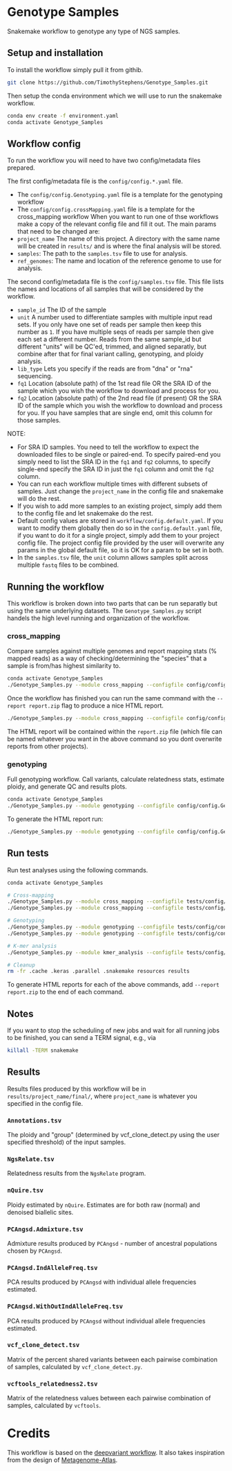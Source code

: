 # Genotype Samples
Snakemake workflow to genotype any type of NGS samples.


## Setup and installation
To install the workflow simply pull it from githib.
```bash
git clone https://github.com/TimothyStephens/Genotype_Samples.git
```

Then setup the conda environment which we will use to run the snakemake workflow.
```bash
conda env create -f environment.yaml
conda activate Genotype_Samples
```


## Workflow config
To run the workflow you will need to have two config/metadata files prepared.

The first config/metadata file is the `config/config.*.yaml` file.
 - The `config/config.Genotyping.yaml` file is a template for the genotyping workflow
 - The `config/config.crossMapping.yaml` file is a template for the cross_mapping workflow
When you want to run one of thse workflows make a copy of the relevant config file and fill it out.
The main params that need to be changed are:
 - `project_name`  The name of this project. A directory with the same name will be created in `results/` and is where the final analysis will be stored.
 - `samples`:      The path to the `samples.tsv` file to use for analysis.
 - `ref_genomes`:  The name and location of the reference genome to use for analysis. 

The second config/metadata file is the `config/samples.tsv` file.
This file lists the names and locations of all samples that will be considered by the workflow. 
 - `sample_id`  The ID of the sample
 - `unit`       A number used to differentiate samples with multiple input read sets. If you only have one set of reads per sample then keep this number as `1`. If you have multiple seqs of reads per sample then give each set a different number. Reads from the same sample_id but different "units" will be QC'ed, trimmed, and aligned separatly, but combine after that for final variant calling, genotyping, and ploidy analysis. 
 - `lib_type`   Lets you specify if the reads are from "dna" or "rna" sequencing. 
 - `fq1`        Location (absolute path) of the 1st read file OR the SRA ID of the sample which you wish the workflow to download and process for you.
 - `fq2`        Location (absolute path) of the 2nd read file (if present) OR the SRA ID of the sample which you wish the workflow to download and process for you. If you have samples that are single end, omit this column for those samples.

NOTE:
 - For SRA ID samples. You need to tell the workflow to expect the downloaded files to be single or paired-end. To specify paired-end you simply need to list the SRA ID in the `fq1` and `fq2` columns, to specify single-end specify the SRA ID in just the `fq1` column and omit the `fq2` column.
 - You can run each workflow multiple times with different subsets of samples. Just change the `project_name` in the config file and snakemake will do the rest. 
 - If you wish to add more samples to an existing project, simply add them to the config file and let snakemake do the rest.
 - Default config values are stored in `workflow/config.default.yaml`. If you want to modify them globally then do so in the `config.default.yaml` file, if you want to do it for a single project, simply add them to your project config file. The project config file provided by the user will overwrite any params in the global default file, so it is OK for a param to be set in both.
 - In the `samples.tsv` file, the `unit` column allows samples split across multiple `fastq` files to be combined.


## Running the workflow
This workflow is broken down into two parts that can be run separatly but using the same underlying datasets.
The `Genotype_Samples.py` script handels the high level running and organization of the workflow.

### cross_mapping
Compare samples against multiple genomes and report mapping stats (% mapped reads) as a way of checking/determining the "species" that a sample is from/has highest similarity to.
```bash
conda activate Genotype_Samples
./Genotype_Samples.py --module cross_mapping --configfile config/config.crossMapping.yaml
```
Once the workflow has finished you can run the same command with the `--report report.zip` flag to produce a nice HTML report.
```bash
./Genotype_Samples.py --module cross_mapping --configfile config/config.crossMapping.yaml --report report.zip
```
The HTML report will be contained within the `report.zip` file (which file can be named whatever you want in the above command so you dont overwrite reports from other projects).


### genotyping
Full genotyping workflow. Call variants, calculate relatedness stats, estimate ploidy, and generate QC and results plots.
```bash
conda activate Genotype_Samples
./Genotype_Samples.py --module genotyping --configfile config/config.Genotyping.yaml
```
To generate the HTML report run:
```bash
./Genotype_Samples.py --module genotyping --configfile config/config.Genotyping.yaml --report report.zip
```



## Run tests
Run test analyses using the following commands.
```bash
conda activate Genotype_Samples

# Cross-mapping
./Genotype_Samples.py --module cross_mapping --configfile tests/config/config.crossMapping_small.yaml
./Genotype_Samples.py --module cross_mapping --configfile tests/config/config.crossMapping_big.yaml

# Genotyping
./Genotype_Samples.py --module genotyping --configfile tests/config/config.Genotyping_small.yaml
./Genotype_Samples.py --module genotyping --configfile tests/config/config.Genotyping_big.yaml

# K-mer analysis
./Genotype_Samples.py --module kmer_analysis --configfile tests/config/config.KmerAnalysis_small.yaml

# Cleanup
rm -fr .cache .keras .parallel .snakemake resources results
```
To generate HTML reports for each of the above commands, add `--report report.zip` to the end of each command.



## Notes
If you want to stop the scheduling of new jobs and wait for all running jobs to be finished, you can send a TERM signal, e.g., via
```bash
killall -TERM snakemake
```



## Results
Results files produced by this workflow will be in `results/project_name/final/`, where `project_name` is whatever you specified in the config file.

### `Annotations.tsv`
The ploidy and "group" (determined by vcf_clone_detect.py using the user specified threshold) of the input samples.

### `NgsRelate.tsv`
Relatedness results from the `NgsRelate` program. 

### `nQuire.tsv`
Ploidy estimated by `nQuire`. Estimates are for both raw (normal) and denoised biallelic sites.

### `PCAngsd.Admixture.tsv`
Admixture results produced by `PCAngsd` - number of ancestral populations chosen by `PCAngsd`.

### `PCAngsd.IndAlleleFreq.tsv`
PCA results produced by  `PCAngsd` with individual allele frequencies estimated.

### `PCAngsd.WithOutIndAlleleFreq.tsv`
PCA results produced by  `PCAngsd` without individual allele frequencies estimated.

### `vcf_clone_detect.tsv`
Matrix of the percent shared variants between each pairwise combination of samples, calculated by `vcf_clone_detect.py`.

### `vcftools_relatedness2.tsv`
Matrix of the relatedness values between each pairwise combination of samples, calculated by `vcftools`.


# Credits
This workflow is based on the [deepvariant workflow](https://github.com/nikostr/dna-seq-deepvariant-glnexus-variant-calling).
It also takes inspiration from the design of [Metagenome-Atlas](https://github.com/metagenome-atlas/atlas).

